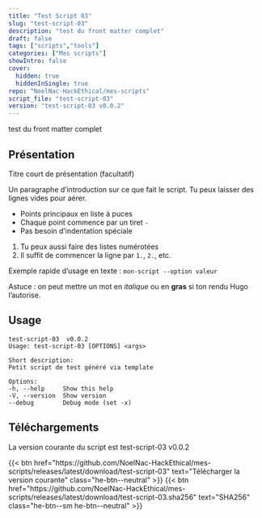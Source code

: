 ```yaml
---
title: "Test Script 03"
slug: "test-script-03"
description: "test du front matter complet"
draft: false
tags: ["scripts","tools"]
categories: ["Mes scripts"]
showIntro: false
cover:
  hidden: true
  hiddenInSingle: true
repo: "NoelNac-HackEthical/mes-scripts"
script_file: "test-script-03"
version: "test-script-03 v0.0.2"
---
```


test du front matter complet

## Présentation

Titre court de présentation (facultatif)

Un paragraphe d’introduction sur ce que fait le script.
Tu peux laisser des lignes vides pour aérer.

- Points principaux en liste à puces
- Chaque point commence par un tiret `-`
- Pas besoin d’indentation spéciale

1. Tu peux aussi faire des listes numérotées
2. Il suffit de commencer la ligne par `1.`, `2.`, etc.

Exemple rapide d’usage en texte :
`mon-script --option valeur`

Astuce : on peut mettre un mot en *italique* ou en **gras** si ton rendu Hugo l’autorise.

## Usage

```
test-script-03  v0.0.2
Usage: test-script-03 [OPTIONS] <args>

Short description:
Petit script de test généré via template

Options:
-h, --help     Show this help
-V, --version  Show version
--debug        Debug mode (set -x)
```

## Téléchargements

La version courante du script est test-script-03 v0.0.2

<div class="dl-row">
  {{< btn href="https://github.com/NoelNac-HackEthical/mes-scripts/releases/latest/download/test-script-03" text="Télécharger la version courante" class="he-btn--neutral" >}}
  {{< btn href="https://github.com/NoelNac-HackEthical/mes-scripts/releases/latest/download/test-script-03.sha256" text="SHA256" class="he-btn--sm he-btn--neutral" >}}
</div>

